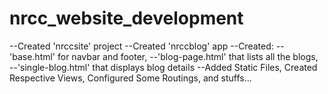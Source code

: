 # nrcc_website_development
--Created 'nrccsite' project
--Created 'nrccblog' app 
--Created: 
  --'base.html' for navbar and footer,
  --'blog-page.html' that lists all the blogs, 
  --'single-blog.html' that displays blog details
--Added Static Files, Created Respective Views, Configured Some Routings, and stuffs...

